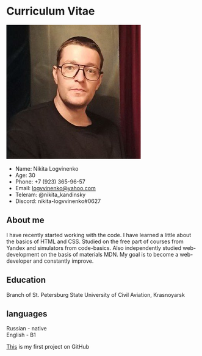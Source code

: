 # **Curriculum Vitae**
![](./userpic.jpeg)
- Name: Nikita Logvinenko
- Age: 30
- Phone: +7 (923) 365-96-57
- Email: logvvinenko@yahoo.com
- Teleram: @nikita_kandinsky
- Discord: nikita-logvvinenko#0627

## **About me**
I have recently started working with the code. I have learned a little about the basics of HTML and CSS. Studied on the free part of courses from Yandex and simulators from code-basics. Also independently studied web-development  on the basis of materials MDN. My goal is to become a web-developer and constantly improve.

## **Education**
Branch of St. Petersburg State University of Civil Aviation, Krasnoyarsk

## **languages**
Russian - native\
English - B1

[This](https://github.com/logvvinenko/rsschool-cv.git) is my first project on GitHub 